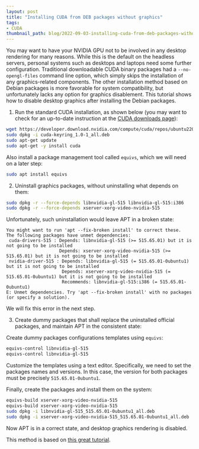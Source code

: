 ```yaml
---
layout: post
title: "Installing CUDA from DEB packages without graphics"
tags:
- CUDA
thumbnail_path: blog/2022-09-03-installing-cuda-from-deb-packages-without-graphics/nvidia-graphics.png
---
```


You may want to have your NVIDIA GPU not to be involved in any desktop rendering for many reasons. While this is the default on the headless servers, personal systems such as desktops and laptops need some further configuration. Traditional downloadable CUDA binary packages had a `--no-opengl-files` command line option, which simply skips the installation of any graphics-related components. The other installation method based on Debian packages is more favorable for system compatibility, but unfortunately lacks any option for graphics disablement. This tutorial shows how to disable desktop graphics after installing the Debian packages.

1. Run the standard CUDA installation, as shown below (you may want to check for an up-to-date instruction at the [CUDA downloads page](https://developer.nvidia.com/cuda-downloads)):

```bash
wget https://developer.download.nvidia.com/compute/cuda/repos/ubuntu2204/x86_64/cuda-keyring_1.0-1_all.deb
sudo dpkg -i cuda-keyring_1.0-1_all.deb
sudo apt-get update
sudo apt-get -y install cuda
```

Also install a package management tool called `equivs`, which we will need on a later step:

```bash
sudo apt install equivs
```

2. Uninstall graphics packages, without uninstalling what depends on them:

```bash
sudo dpkg -r --force-depends libnvidia-gl-515 libnvidia-gl-515:i386
sudo dpkg -r --force-depends xserver-xorg-video-nvidia-515
```

Unfortunately, such uninstallation would leave APT in a broken state:

```
You might want to run 'apt --fix-broken install' to correct these.
The following packages have unmet dependencies:
 cuda-drivers-515 : Depends: libnvidia-gl-515 (>= 515.65.01) but it is not going to be installed
                    Depends: xserver-xorg-video-nvidia-515 (>= 515.65.01) but it is not going to be installed
 nvidia-driver-515 : Depends: libnvidia-gl-515 (= 515.65.01-0ubuntu1) but it is not going to be installed
                     Depends: xserver-xorg-video-nvidia-515 (= 515.65.01-0ubuntu1) but it is not going to be installed
                     Recommends: libnvidia-gl-515:i386 (= 515.65.01-0ubuntu1)
E: Unmet dependencies. Try 'apt --fix-broken install' with no packages (or specify a solution).
```

We will fix this error in the next step.

3. Create dummy packages that shall replace the uninstalled official packages, and maintain APT in the consistent state:

Create dummy packages configurations templates using `equivs`:

```bash
equivs-control libnvidia-gl-515
equivs-control libnvidia-gl-515
```

Customize the templates using a text editor. Specifically, we need to set the packages names and versions. In this case, the version for both packages must be precisely `515.65.01-0ubuntu1`.

Finally, create the packages and install them on the system: 

```bash
equivs-build xserver-xorg-video-nvidia-515
equivs-build xserver-xorg-video-nvidia-515
sudo dpkg -i libnvidia-gl-515_515.65.01-0ubuntu1_all.deb
sudo dpkg -i xserver-xorg-video-nvidia-515_515.65.01-0ubuntu1_all.deb
```

Now APT is in a correct state, and desktop graphics rendering is disabled.

This method is based on [this great tutorial](https://www.brain-dump.org/blog/creating-dummy-packages-to-fulfil-dependencies-in-debian/).

